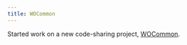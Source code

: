 ```yaml
---
title: WOCommon
---
```


Started work on a new code-sharing project, [WOCommon](http://www.wincent.com/knowledge-base/WOCommon).

